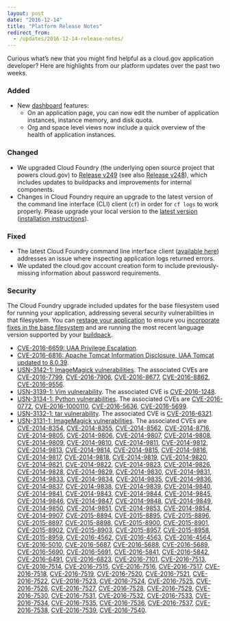 ```yaml
---
layout: post
date: "2016-12-14"
title: "Platform Release Notes"
redirect_from:
  - /updates/2016-12-14-release-notes/
---
```


Curious what’s new that you might find helpful as a cloud.gov application developer? Here are highlights from our platform updates over the past two weeks.
<!--more-->

### Added
- New [dashboard](https://dashboard.fr.cloud.gov) features:
  - On an application page, you can now edit the number of application instances, instance memory, and disk quota.
  - Org and space level views now include a quick overview of the health of application instances.

### Changed
- We upgraded Cloud Foundry (the underlying open source project that powers cloud.gov) to [Release v249](https://github.com/cloudfoundry/cf-release/releases/tag/v249) (see also [Release v248](https://github.com/cloudfoundry/cf-release/releases/tag/v248)), which includes updates to buildpacks and improvements for internal components.
- Changes in Cloud Foundry require an upgrade to the latest version of the command line interface (CLI) client (`cf`) in order for `cf logs` to work properly. Please upgrade your local version to the [latest version](https://github.com/cloudfoundry/cli/releases/latest) ([installation instructions](https://docs.cloudfoundry.org/cf-cli/install-go-cli.html)).

### Fixed
- The latest Cloud Foundry command line interface client ([available here](https://github.com/cloudfoundry/cli/releases/latest)) addresses an issue where inspecting application logs returned errors.
- We updated the cloud.gov account creation form to include previously-missing information about password requirements.

### Security
The Cloud Foundry upgrade included updates for the base filesystem used for running your application, addressing several security vulnerabilities in that filesystem. You can [restage your application](https://cli.cloudfoundry.org/en-US/cf/restage.html) to ensure you [incorporate fixes in the base filesystem](https://docs.cloudfoundry.org/devguide/deploy-apps/stacks.html#cli-commands) and are running the most recent language version supported by your [buildpack](https://docs.cloudfoundry.org/buildpacks/).

- [CVE-2016-6659: UAA Privilege Escalation](https://pivotal.io/security/cve-2016-6659).
- [CVE-2016-6816: Apache Tomcat Information Disclosure, UAA Tomcat updated to 8.0.39](https://tomcat.apache.org/security-9.html).
- [USN-3142-1: ImageMagick vulnerabilities](https://www.ubuntu.com/usn/USN-3142-1/). The associated CVEs are [CVE-2016-7799](https://people.canonical.com/~ubuntu-security/cve/CVE-2016-7799), [CVE-2016-7906](https://people.canonical.com/~ubuntu-security/cve/CVE-2016-7906), [CVE-2016-8677](https://people.canonical.com/~ubuntu-security/cve/CVE-2016-8677), [CVE-2016-8862](https://people.canonical.com/~ubuntu-security/cve/CVE-2016-8862), [CVE-2016-9556](https://people.canonical.com/~ubuntu-security/cve/CVE-2016-9556).
- [USN-3139-1: Vim vulnerability](https://www.ubuntu.com/usn/USN-3139-1/). The associated CVE is [CVE-2016-1248](https://people.canonical.com/~ubuntu-security/cve/CVE-2016-1248).
- [USN-3134-1: Python vulnerabilities](https://www.ubuntu.com/usn/USN-3134-1/). The associated CVEs are [CVE-2016-0772](https://people.canonical.com/~ubuntu-security/cve/CVE-2016-0772), [CVE-2016-1000110](https://people.canonical.com/~ubuntu-security/cve/CVE-2016-1000110), [CVE-2016-5636](https://people.canonical.com/~ubuntu-security/cve/CVE-2016-5636), [CVE-2016-5699](https://people.canonical.com/~ubuntu-security/cve/CVE-2016-5699).
- [USN-3132-1: tar vulnerability](https://www.ubuntu.com/usn/USN-3132-1/). The associated CVE is [CVE-2016-6321](https://people.canonical.com/~ubuntu-security/cve/CVE-2016-6321).
- [USN-3131-1: ImageMagick vulnerabilities](https://www.ubuntu.com/usn/USN-3131-1/). The associated CVEs are [CVE-2014-8354](https://people.canonical.com/~ubuntu-security/cve/CVE-2014-8354), [CVE-2014-8355](https://people.canonical.com/~ubuntu-security/cve/CVE-2014-8355), [CVE-2014-8562](https://people.canonical.com/~ubuntu-security/cve/CVE-2014-8562), [CVE-2014-8716](https://people.canonical.com/~ubuntu-security/cve/CVE-2014-8716), [CVE-2014-9805](https://people.canonical.com/~ubuntu-security/cve/CVE-2014-9805), [CVE-2014-9806](https://people.canonical.com/~ubuntu-security/cve/CVE-2014-9806), [CVE-2014-9807](https://people.canonical.com/~ubuntu-security/cve/CVE-2014-9807), [CVE-2014-9808](https://people.canonical.com/~ubuntu-security/cve/CVE-2014-9808), [CVE-2014-9809](https://people.canonical.com/~ubuntu-security/cve/CVE-2014-9809), [CVE-2014-9810](https://people.canonical.com/~ubuntu-security/cve/CVE-2014-9810), [CVE-2014-9811](https://people.canonical.com/~ubuntu-security/cve/CVE-2014-9811), [CVE-2014-9812](https://people.canonical.com/~ubuntu-security/cve/CVE-2014-9812), [CVE-2014-9813](https://people.canonical.com/~ubuntu-security/cve/CVE-2014-9813), [CVE-2014-9814](https://people.canonical.com/~ubuntu-security/cve/CVE-2014-9814), [CVE-2014-9815](https://people.canonical.com/~ubuntu-security/cve/CVE-2014-9815), [CVE-2014-9816](https://people.canonical.com/~ubuntu-security/cve/CVE-2014-9816), [CVE-2014-9817](https://people.canonical.com/~ubuntu-security/cve/CVE-2014-9817), [CVE-2014-9818](https://people.canonical.com/~ubuntu-security/cve/CVE-2014-9818), [CVE-2014-9819](https://people.canonical.com/~ubuntu-security/cve/CVE-2014-9819), [CVE-2014-9820](https://people.canonical.com/~ubuntu-security/cve/CVE-2014-9820), [CVE-2014-9821](https://people.canonical.com/~ubuntu-security/cve/CVE-2014-9821), [CVE-2014-9822](https://people.canonical.com/~ubuntu-security/cve/CVE-2014-9822), [CVE-2014-9823](https://people.canonical.com/~ubuntu-security/cve/CVE-2014-9823), [CVE-2014-9826](https://people.canonical.com/~ubuntu-security/cve/CVE-2014-9826), [CVE-2014-9828](https://people.canonical.com/~ubuntu-security/cve/CVE-2014-9828), [CVE-2014-9829](https://people.canonical.com/~ubuntu-security/cve/CVE-2014-9829), [CVE-2014-9830](https://people.canonical.com/~ubuntu-security/cve/CVE-2014-9830), [CVE-2014-9831](https://people.canonical.com/~ubuntu-security/cve/CVE-2014-9831), [CVE-2014-9833](https://people.canonical.com/~ubuntu-security/cve/CVE-2014-9833), [CVE-2014-9834](https://people.canonical.com/~ubuntu-security/cve/CVE-2014-9834), [CVE-2014-9835](https://people.canonical.com/~ubuntu-security/cve/CVE-2014-9835), [CVE-2014-9836](https://people.canonical.com/~ubuntu-security/cve/CVE-2014-9836), [CVE-2014-9837](https://people.canonical.com/~ubuntu-security/cve/CVE-2014-9837), [CVE-2014-9838](https://people.canonical.com/~ubuntu-security/cve/CVE-2014-9838), [CVE-2014-9839](https://people.canonical.com/~ubuntu-security/cve/CVE-2014-9839), [CVE-2014-9840](https://people.canonical.com/~ubuntu-security/cve/CVE-2014-9840), [CVE-2014-9841](https://people.canonical.com/~ubuntu-security/cve/CVE-2014-9841), [CVE-2014-9843](https://people.canonical.com/~ubuntu-security/cve/CVE-2014-9843), [CVE-2014-9844](https://people.canonical.com/~ubuntu-security/cve/CVE-2014-9844), [CVE-2014-9845](https://people.canonical.com/~ubuntu-security/cve/CVE-2014-9845), [CVE-2014-9846](https://people.canonical.com/~ubuntu-security/cve/CVE-2014-9846), [CVE-2014-9847](https://people.canonical.com/~ubuntu-security/cve/CVE-2014-9847), [CVE-2014-9848](https://people.canonical.com/~ubuntu-security/cve/CVE-2014-9848), [CVE-2014-9849](https://people.canonical.com/~ubuntu-security/cve/CVE-2014-9849), [CVE-2014-9850](https://people.canonical.com/~ubuntu-security/cve/CVE-2014-9850), [CVE-2014-9851](https://people.canonical.com/~ubuntu-security/cve/CVE-2014-9851), [CVE-2014-9853](https://people.canonical.com/~ubuntu-security/cve/CVE-2014-9853), [CVE-2014-9854](https://people.canonical.com/~ubuntu-security/cve/CVE-2014-9854), [CVE-2014-9907](https://people.canonical.com/~ubuntu-security/cve/CVE-2014-9907), [CVE-2015-8894](https://people.canonical.com/~ubuntu-security/cve/CVE-2015-8894), [CVE-2015-8895](https://people.canonical.com/~ubuntu-security/cve/CVE-2015-8895), [CVE-2015-8896](https://people.canonical.com/~ubuntu-security/cve/CVE-2015-8896), [CVE-2015-8897](https://people.canonical.com/~ubuntu-security/cve/CVE-2015-8897), [CVE-2015-8898](https://people.canonical.com/~ubuntu-security/cve/CVE-2015-8898), [CVE-2015-8900](https://people.canonical.com/~ubuntu-security/cve/CVE-2015-8900), [CVE-2015-8901](https://people.canonical.com/~ubuntu-security/cve/CVE-2015-8901), [CVE-2015-8902](https://people.canonical.com/~ubuntu-security/cve/CVE-2015-8902), [CVE-2015-8903](https://people.canonical.com/~ubuntu-security/cve/CVE-2015-8903), [CVE-2015-8957](https://people.canonical.com/~ubuntu-security/cve/CVE-2015-8957), [CVE-2015-8958](https://people.canonical.com/~ubuntu-security/cve/CVE-2015-8958), [CVE-2015-8959](https://people.canonical.com/~ubuntu-security/cve/CVE-2015-8959), [CVE-2016-4562](https://people.canonical.com/~ubuntu-security/cve/CVE-2016-4562), [CVE-2016-4563](https://people.canonical.com/~ubuntu-security/cve/CVE-2016-4563), [CVE-2016-4564](https://people.canonical.com/~ubuntu-security/cve/CVE-2016-4564), [CVE-2016-5010](https://people.canonical.com/~ubuntu-security/cve/CVE-2016-5010), [CVE-2016-5687](https://people.canonical.com/~ubuntu-security/cve/CVE-2016-5687), [CVE-2016-5688](https://people.canonical.com/~ubuntu-security/cve/CVE-2016-5688), [CVE-2016-5689](https://people.canonical.com/~ubuntu-security/cve/CVE-2016-5689), [CVE-2016-5690](https://people.canonical.com/~ubuntu-security/cve/CVE-2016-5690), [CVE-2016-5691](https://people.canonical.com/~ubuntu-security/cve/CVE-2016-5691), [CVE-2016-5841](https://people.canonical.com/~ubuntu-security/cve/CVE-2016-5841), [CVE-2016-5842](https://people.canonical.com/~ubuntu-security/cve/CVE-2016-5842), [CVE-2016-6491](https://people.canonical.com/~ubuntu-security/cve/CVE-2016-6491), [CVE-2016-6823](https://people.canonical.com/~ubuntu-security/cve/CVE-2016-6823), [CVE-2016-7101](https://people.canonical.com/~ubuntu-security/cve/CVE-2016-7101), [CVE-2016-7513](https://people.canonical.com/~ubuntu-security/cve/CVE-2016-7513), [CVE-2016-7514](https://people.canonical.com/~ubuntu-security/cve/CVE-2016-7514), [CVE-2016-7515](https://people.canonical.com/~ubuntu-security/cve/CVE-2016-7515), [CVE-2016-7516](https://people.canonical.com/~ubuntu-security/cve/CVE-2016-7516), [CVE-2016-7517](https://people.canonical.com/~ubuntu-security/cve/CVE-2016-7517), [CVE-2016-7518](https://people.canonical.com/~ubuntu-security/cve/CVE-2016-7518), [CVE-2016-7519](https://people.canonical.com/~ubuntu-security/cve/CVE-2016-7519), [CVE-2016-7520](https://people.canonical.com/~ubuntu-security/cve/CVE-2016-7520), [CVE-2016-7521](https://people.canonical.com/~ubuntu-security/cve/CVE-2016-7521), [CVE-2016-7522](https://people.canonical.com/~ubuntu-security/cve/CVE-2016-7522), [CVE-2016-7523](https://people.canonical.com/~ubuntu-security/cve/CVE-2016-7523), [CVE-2016-7524](https://people.canonical.com/~ubuntu-security/cve/CVE-2016-7524), [CVE-2016-7525](https://people.canonical.com/~ubuntu-security/cve/CVE-2016-7525), [CVE-2016-7526](https://people.canonical.com/~ubuntu-security/cve/CVE-2016-7526), [CVE-2016-7527](https://people.canonical.com/~ubuntu-security/cve/CVE-2016-7527), [CVE-2016-7528](https://people.canonical.com/~ubuntu-security/cve/CVE-2016-7528), [CVE-2016-7529](https://people.canonical.com/~ubuntu-security/cve/CVE-2016-7529), [CVE-2016-7530](https://people.canonical.com/~ubuntu-security/cve/CVE-2016-7530), [CVE-2016-7531](https://people.canonical.com/~ubuntu-security/cve/CVE-2016-7531), [CVE-2016-7532](https://people.canonical.com/~ubuntu-security/cve/CVE-2016-7532), [CVE-2016-7533](https://people.canonical.com/~ubuntu-security/cve/CVE-2016-7533), [CVE-2016-7534](https://people.canonical.com/~ubuntu-security/cve/CVE-2016-7534), [CVE-2016-7535](https://people.canonical.com/~ubuntu-security/cve/CVE-2016-7535), [CVE-2016-7536](https://people.canonical.com/~ubuntu-security/cve/CVE-2016-7536), [CVE-2016-7537](https://people.canonical.com/~ubuntu-security/cve/CVE-2016-7537), [CVE-2016-7538](https://people.canonical.com/~ubuntu-security/cve/CVE-2016-7538), [CVE-2016-7539](https://people.canonical.com/~ubuntu-security/cve/CVE-2016-7539), [CVE-2016-7540](https://people.canonical.com/~ubuntu-security/cve/CVE-2016-7540).

